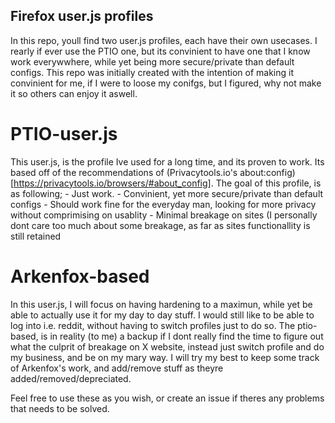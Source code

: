 ## Firefox user.js profiles
In this repo, youll find two user.js profiles, each have their own usecases.
I rearly if ever use the PTIO one, but its convinient to have one that I know work everywwhere, while yet being more secure/private than default configs.
This repo was initially created with the intention of making it convinient for me, if I were to loose my conifgs, but I figured, why not make it so others can enjoy it aswell.

# PTIO-user.js
This user.js, is the profile Ive used for a long time, and its proven to work.
Its based off of the recommendations of (Privacytools.io's about:config)[https://privacytools.io/browsers/#about_config].
The goal of this profile, is as following;
	- Just work.
	- Convinient, yet more secure/private than default configs
	- Should work fine for the everyday man, looking for more privacy without comprimising on usablity
	- Minimal breakage on sites (I personally dont care too much about some breakage, as far as sites functionallity is still retained

# Arkenfox-based
In this user.js, I will focus on having hardening to a maximun, while yet be able to actually use it for my day to day stuff.
I would still like to be able to log into i.e. reddit, without having to switch profiles just to do so.
The ptio-based, is in reality (to me) a backup if I dont really find the time to figure out what the culprit of breakage on X website, instead just switch profile and do my business, and be on my mary way. 
I will try my best to keep some track of Arkenfox's work, and add/remove stuff as theyre added/removed/depreciated.

Feel free to use these as you wish, or create an issue if theres any problems that needs to be solved.
